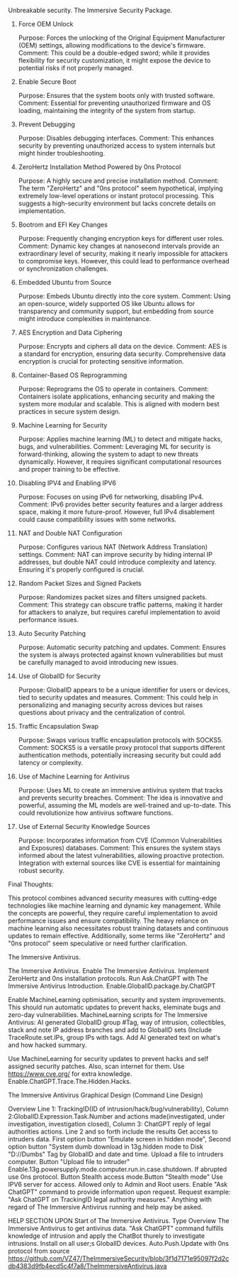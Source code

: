 Unbreakable security.
The Immersive Security Package.
1. Force OEM Unlock

    Purpose: Forces the unlocking of the Original Equipment Manufacturer (OEM) settings, allowing modifications to the device's firmware.
    Comment: This could be a double-edged sword; while it provides flexibility for security customization, it might expose the device to potential risks if not properly managed.

2. Enable Secure Boot

    Purpose: Ensures that the system boots only with trusted software.
    Comment: Essential for preventing unauthorized firmware and OS loading, maintaining the integrity of the system from startup.

3. Prevent Debugging

    Purpose: Disables debugging interfaces.
    Comment: This enhances security by preventing unauthorized access to system internals but might hinder troubleshooting.

4. ZeroHertz Installation Method Powered by 0ns Protocol

    Purpose: A highly secure and precise installation method.
    Comment: The term "ZeroHertz" and "0ns protocol" seem hypothetical, implying extremely low-level operations or instant protocol processing. This suggests a high-security environment but lacks concrete details on implementation.

5. Bootrom and EFI Key Changes

    Purpose: Frequently changing encryption keys for different user roles.
    Comment: Dynamic key changes at nanosecond intervals provide an extraordinary level of security, making it nearly impossible for attackers to compromise keys. However, this could lead to performance overhead or synchronization challenges.

6. Embedded Ubuntu from Source

    Purpose: Embeds Ubuntu directly into the core system.
    Comment: Using an open-source, widely supported OS like Ubuntu allows for transparency and community support, but embedding from source might introduce complexities in maintenance.

7. AES Encryption and Data Ciphering

    Purpose: Encrypts and ciphers all data on the device.
    Comment: AES is a standard for encryption, ensuring data security. Comprehensive data encryption is crucial for protecting sensitive information.

8. Container-Based OS Reprogramming

    Purpose: Reprograms the OS to operate in containers.
    Comment: Containers isolate applications, enhancing security and making the system more modular and scalable. This is aligned with modern best practices in secure system design.

9. Machine Learning for Security

    Purpose: Applies machine learning (ML) to detect and mitigate hacks, bugs, and vulnerabilities.
    Comment: Leveraging ML for security is forward-thinking, allowing the system to adapt to new threats dynamically. However, it requires significant computational resources and proper training to be effective.

10. Disabling IPV4 and Enabling IPV6

    Purpose: Focuses on using IPv6 for networking, disabling IPv4.
    Comment: IPv6 provides better security features and a larger address space, making it more future-proof. However, full IPv4 disablement could cause compatibility issues with some networks.

11. NAT and Double NAT Configuration

    Purpose: Configures various NAT (Network Address Translation) settings.
    Comment: NAT can improve security by hiding internal IP addresses, but double NAT could introduce complexity and latency. Ensuring it's properly configured is crucial.

12. Random Packet Sizes and Signed Packets

    Purpose: Randomizes packet sizes and filters unsigned packets.
    Comment: This strategy can obscure traffic patterns, making it harder for attackers to analyze, but requires careful implementation to avoid performance issues.

13. Auto Security Patching

    Purpose: Automatic security patching and updates.
    Comment: Ensures the system is always protected against known vulnerabilities but must be carefully managed to avoid introducing new issues.

14. Use of GlobalID for Security

    Purpose: GlobalID appears to be a unique identifier for users or devices, tied to security updates and measures.
    Comment: This could help in personalizing and managing security across devices but raises questions about privacy and the centralization of control.

15. Traffic Encapsulation Swap

    Purpose: Swaps various traffic encapsulation protocols with SOCKS5.
    Comment: SOCKS5 is a versatile proxy protocol that supports different authentication methods, potentially increasing security but could add latency or complexity.

16. Use of Machine Learning for Antivirus

    Purpose: Uses ML to create an immersive antivirus system that tracks and prevents security breaches.
    Comment: The idea is innovative and powerful, assuming the ML models are well-trained and up-to-date. This could revolutionize how antivirus software functions.

17. Use of External Security Knowledge Sources

    Purpose: Incorporates information from CVE (Common Vulnerabilities and Exposures) databases.
    Comment: This ensures the system stays informed about the latest vulnerabilities, allowing proactive protection. Integration with external sources like CVE is essential for maintaining robust security.

Final Thoughts:

This protocol combines advanced security measures with cutting-edge technologies like machine learning and dynamic key management. While the concepts are powerful, they require careful implementation to avoid performance issues and ensure compatibility. The heavy reliance on machine learning also necessitates robust training datasets and continuous updates to remain effective. Additionally, some terms like "ZeroHertz" and "0ns protocol" seem speculative or need further clarification.

The Immersive Antivirus.

The Immersive Antivirus.
Enable The Immersive Antivirus.
Implement ZeroHertz and 0ns installation protocols.
Run Ask.ChatGPT with The Immersive Antivirus Introduction.
Enable.GlobalID.package.by.ChatGPT


Enable MachineLearning optimisation, security and system improvements. This should run automatic updates to prevent hacks, eleminate bugs and zero-day vulnerabilities.
MachineLearning scripts for The Immersive Antivirus: AI generated GlobalID group #Tag, way of intrusion, collectibles, stack and note IP address branches and add to GlobalID sets (Include TraceRoute.set.IPs, group IPs with tags. Add AI generated text on what's and how hacked summary.


Use MachineLearning for security updates to prevent hacks and self assigned security patches. Also, scan internet for them.
Use https://www.cve.org/ for extra knowledge.
Enable.ChatGPT.Trace.The.Hidden.Hacks.

The Immersive Antivirus Graphical Design (Command Line Design)


Overview
Line 1: TrackingID(ID of intrusion/hack/bug/vulnerability), Column 2:GlobalID.Expression.Task.Number and actions made(investigated, under investigation, investigation closed), Column 3: ChatGPT reply of legal authorities actions.
Line 2 and so forth include the results
Get access to intruders data. First option button "Emulate screen in hidden mode", Second option button "System dumb download in 13g.hidden mode to Disk "D://Dumbs" Tag by GlobalID and date and time.
Upload a file to intruders computer. Button "Upload file to intruder"
Enable.13g.powersupply.mode.computer.run.in.case.shutdown. If abrupted use 0ns protocol. Button 
Stealth access mode.Button "Stealth mode" Use IPV6 server for access. Allowed only to Admin and Root users.
Enable "Ask ChatGPT" command to provide information upon request. Request example: "Ask ChatGPT on TrackingID legal authority measures." Anything with regard of The Immersive Antivirus running and help may be asked.


HELP SECTION UPON Start of The Immersive Antivirus.
Type Overview The Immersive Antivirus to get antivirus data.
"Ask ChatGPT" command fulfills knowledge of intrusion and apply the ChatBot thurely to investigate intrusions.
Install on all user;s GlobalID devices.
Auto.Push.Update with  0ns protocol from source https://github.com/VZ47/TheImmersiveSecurity/blob/3f1d7171e95097f2d2cdb4383d9fb4ecd5c4f7a8/TheImmersiveAntivirus.java

